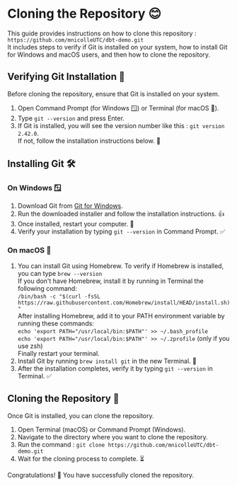 # Cloning the Repository 😊

This guide provides instructions on how to clone this repository : 
`https://github.com/mnicolleUTC/dbt-demo.git`  
It includes steps to verify if Git is installed on your system, how to install Git for Windows and macOS users, and then how to clone the repository.

## Verifying Git Installation 🧐

Before cloning the repository, ensure that Git is installed on your system.

1. Open Command Prompt (for Windows 🪟) or Terminal (for macOS 🍎).
2. Type `git --version` and press Enter.
3. If Git is installed, you will see the version number like this : `git version 2.42.0`.  
If not, follow the installation instructions below. 🔄

## Installing Git 🛠️

### On Windows 🪟
1. Download Git from [Git for Windows](https://git-scm.com/download/win).
2. Run the downloaded installer and follow the installation instructions. 👍
3. Once installed, restart your computer. 🔄
4. Verify your installation by typing `git --version` in Command Prompt. ✅

### On macOS 🍎
1. You can install Git using Homebrew. To verify if Homebrew is installed, you can type `brew --version`  
  If you don't have Homebrew, install it by running in Terminal the following command:  
  `/bin/bash -c "$(curl -fsSL https://raw.githubusercontent.com/Homebrew/install/HEAD/install.sh)"`  
  After installing Homebrew, add it to your PATH environment variable by running these commands:  
  `echo 'export PATH="/usr/local/bin:$PATH"' >> ~/.bash_profile`  
  `echo 'export PATH="/usr/local/bin:$PATH"' >> ~/.zprofile` (only if you use zsh)  
  Finally restart your terminal.
2. Install Git by running `brew install git` in the new Terminal. 🍺
3. After the installation completes, verify it by typing `git --version` in Terminal. ✅

## Cloning the Repository 🌟

Once Git is installed, you can clone the repository.

1. Open Terminal (macOS) or Command Prompt (Windows).
2. Navigate to the directory where you want to clone the repository.
3. Run the command : `git clone https://github.com/mnicolleUTC/dbt-demo.git`
4. Wait for the cloning process to complete. ⏳

Congratulations! 🎉 You have successfully cloned the repository.